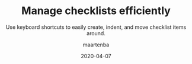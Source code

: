 ---
type: tip
date: 2020-04-07
title: Manage checklists efficiently
topics: [work, projects, issues, teams]
author: maartenba
subtitle: Use keyboard shortcuts to easily create, indent, and move checklist items around.
thumbnail: ./thumbnail.png
cardThumbnail: ./card.png
shortVideo:
  poster: ./preview.png
  url: https://youtu.be/vpVHZTQi8kU
leadin: |
    **Use keyboard shortcuts to manage checklists efficiently!**
    
    Project checklists help your team manage the project, by setting goals & deliverables. They provide a straightforward list of tracking tasks without much detail, helping with high-level planning. Items can be checked off as soon as they are completed.
    
    While editing checklists, use keyboard shortcuts to create new items, edit existing items, indent & unindent items, and move items around. Checklists are at your fingertips!
    
    Click the `?` icon in a checklist to get an overview of available keyboard shortcuts.
    
    [More about project planning and checklists...](https://www.jetbrains.com/help/space/project-planning-checklists.html)
    
---
